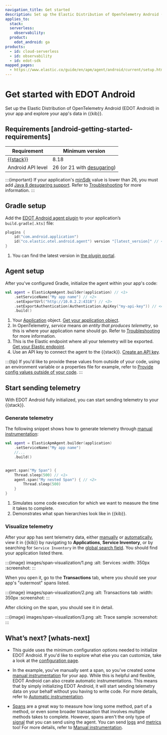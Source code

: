 ```yaml
---
navigation_title: Get started
description: Set up the Elastic Distribution of OpenTelemetry Android (EDOT Android) to send data to Elastic.
applies_to:
  stack:
  serverless:
    observability:
  product:
    edot_android: ga
products:
  - id: cloud-serverless
  - id: observability
  - id: edot-sdk
mapped_pages:
  - https://www.elastic.co/guide/en/apm/agent/android/current/setup.html
---
```


# Get started with EDOT Android

Set up the Elastic Distribution of OpenTelemetry Android (EDOT Android) in your app and explore your app's data in {{kib}}.

## Requirements [android-getting-started-requirements]

| Requirement                                       | Minimum version                                                                                           |
|---------------------------------------------------|-----------------------------------------------------------------------------------------------------------|
| [{{stack}}](https://www.elastic.co/elastic-stack) | 8.18                                                                                                      |
| Android API level                                 | 26 (or 21 with [desugaring](https://developer.android.com/studio/write/java8-support#library-desugaring)) |

:::{important}
If your application's [minSdk](https://developer.android.com/studio/publish/versioning#minsdk) value is lower than 26, you must add [Java 8 desugaring support](https://developer.android.com/studio/write/java8-support#library-desugaring). Refer to [Troubleshooting](docs-content://troubleshoot/ingest/opentelemetry/edot-sdks/android/index.md#why-desugaring) for more information.
:::

## Gradle setup

Add the [EDOT Android agent plugin](https://plugins.gradle.org/plugin/co.elastic.otel.android.agent) to your application’s `build.gradle[.kts]` file:

```kotlin
plugins {
    id("com.android.application")
    id("co.elastic.otel.android.agent") version "[latest_version]" // <1>
}
```

1. You can find the latest version in [the plugin portal](https://plugins.gradle.org/plugin/co.elastic.otel.android.agent).

## Agent setup

After you've configured Gradle, initialize the agent within your app's code:

```kotlin
val agent = ElasticApmAgent.builder(application) // <1>
    .setServiceName("My app name") // <2>
    .setExportUrl("http://10.0.2.2:4318") // <3>
    .setExportAuthentication(Authentication.ApiKey("my-api-key")) // <4>
    .build()
```

1. Your [Application](https://developer.android.com/reference/android/app/Application) object. [Get your application object](docs-content://troubleshoot/ingest/opentelemetry/edot-sdks/android/index.md#get-application).
2. In OpenTelemetry, _service_ means _an entity that produces telemetry_, so this is where your application name should go. Refer to [Troubleshooting](docs-content://troubleshoot/ingest/opentelemetry/edot-sdks/android/index.md#why-service) for more information.
3. This is the Elastic endpoint where all your telemetry will be exported. [Get your Elastic endpoint](docs-content://troubleshoot/ingest/opentelemetry/edot-sdks/android/index.md#get-export-endpoint).
4. Use an API key to connect the agent to the {{stack}}. [Create an API key](docs-content://troubleshoot/ingest/opentelemetry/edot-sdks/android/index.md#create-api-key).

:::{tip}
If you'd like to provide these values from outside of your code, using an environment variable or a properties file for example, refer to [Provide config values outside of your code](configuration.md#provide-config-values-from-outside-of-your-code).
:::

## Start sending telemetry

With EDOT Android fully initialized, you can start sending telemetry to your {{stack}}.

### Generate telemetry

The following snippet shows how to generate telemetry through [manual instrumentation](manual-instrumentation.md):

```kotlin
val agent = ElasticApmAgent.builder(application)
    .setServiceName("My app name")
    //...
    .build()


agent.span("My Span") {
    Thread.sleep(500) // <1>
    agent.span("My nested Span") { // <2>
        Thread.sleep(500)
    }
}
```
1. Simulates some code execution for which we want to measure the time it takes to complete.
2. Demonstrates what span hierarchies look like in {{kib}}.

### Visualize telemetry

After your app has sent telemetry data, either [manually](manual-instrumentation.md) or [automatically](automatic-instrumentation.md), view it in {{kib}} by navigating to **Applications**, **Service Inventory**, or by searching for `Service Inventory` in the [global search field](docs-content://explore-analyze/find-and-organize/find-apps-and-objects.md). You should find your application listed there.

:::{image} images/span-visualization/1.png
:alt: Services
:width: 350px
:screenshot:
:::

When you open it, go to the **Transactions** tab, where you should see your app's "outermost" spans listed.

:::{image} images/span-visualization/2.png
:alt: Transactions tab
:width: 350px
:screenshot:
:::

After clicking on the span, you should see it in detail.

:::{image} images/span-visualization/3.png
:alt: Trace sample
:screenshot:
:::

## What’s next? [whats-next]

- This guide uses the minimum configuration options needed to initialize EDOT Android. If you'd like to explore what else you can customize, take a look at the [configuration page](configuration.md).

- In the example, you've manually sent a span, so you've created some [manual instrumentation](manual-instrumentation.md) for your app. While this is helpful and flexible, EDOT Android can also create automatic instrumentations. This means that by simply initializing EDOT Android, it will start sending telemetry data on your behalf without you having to write code. For more details, refer to [Automatic instrumentation](automatic-instrumentation.md).

- [Spans](https://opentelemetry.io/docs/concepts/signals/traces/#spans) are a great way to measure how long some method, part of a method, or even some broader transaction that involves multiple methods takes to complete. However, spans aren't the only type of [signal](https://opentelemetry.io/docs/concepts/signals/) that you can send using the agent. You can send [logs](https://opentelemetry.io/docs/concepts/signals/logs/) and [metrics](https://opentelemetry.io/docs/concepts/signals/metrics/) too! For more details, refer to [Manual instrumentation](manual-instrumentation.md).
